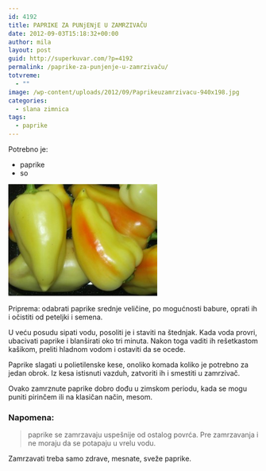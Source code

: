 ```yaml
---
id: 4192
title: PAPRIKE ZA PUNjENjE U ZAMRZIVAČU
date: 2012-09-03T15:18:32+00:00
author: mila
layout: post
guid: http://superkuvar.com/?p=4192
permalink: /paprike-za-punjenje-u-zamrzivaču/
totvreme:
  - ""
image: /wp-content/uploads/2012/09/Paprikeuzamrzivacu-940x198.jpg
categories:
  - slana zimnica
tags:
  - paprike
---
```

Potrebno je:

  * paprike
  * so

<img class="alignnone size-medium wp-image-4193" title="Paprikeuzamrzivacu" src="/wp-content/uploads/2012/09/Paprikeuzamrzivacu-300x225.jpg" alt="" width="300" height="225" /> 

Priprema: odabrati paprike srednje veličine, po mogućnosti babure, oprati ih i očistiti od peteljki i semena.

U veću posudu sipati vodu, posoliti je i staviti na štednjak. Kada voda provri, ubacivati paprike i blanširati oko tri minuta. Nakon toga vaditi ih rešetkastom kašikom, preliti hladnom vodom i ostaviti da se ocede.

Paprike slagati u polietilenske kese, onoliko komada koliko je potrebno za jedan obrok. Iz kesa istisnuti vazduh, zatvoriti ih i smestiti u zamrzivač.

Ovako zamrznute paprike dobro dođu u zimskom periodu, kada se mogu puniti pirinčem ili na klasičan način, mesom.

### Napomena:
> paprike se zamrzavaju uspešnije od ostalog povrća. Pre zamrzavanja i ne moraju da se potapaju u vrelu vodu.

Zamrzavati treba samo zdrave, mesnate, sveže paprike.

&nbsp;
